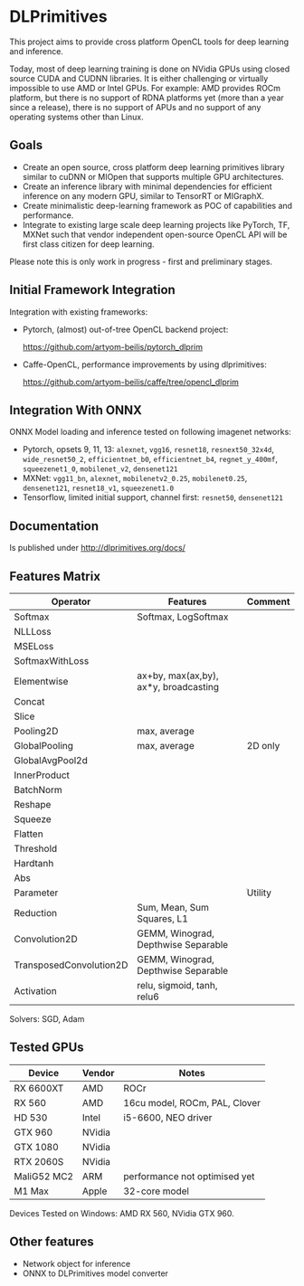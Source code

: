 # DLPrimitives

This project aims to provide cross platform OpenCL tools for deep learning and inference.

Today, most of deep learning training is done on NVidia GPUs using closed source CUDA and CUDNN libraries.
It is either challenging or virtually impossible to use AMD or Intel GPUs.
For example: AMD provides ROCm platform, but there is no support of RDNA platforms yet (more than a year since a release),
there is no support of APUs and no support 
of any operating systems other than Linux.

## Goals

- Create an open source, cross platform deep learning primitives library similar to cuDNN or MIOpen that supports
multiple GPU architectures.
- Create an inference library with minimal dependencies for efficient inference on any modern GPU, similar to TensorRT or MIGraphX.
- Create minimalistic deep-learning framework as POC of capabilities and performance.
- Integrate to existing large scale deep learning projects like PyTorch, TF, MXNet such that vendor independent open-source OpenCL API will be first class citizen for deep learning.

Please note this is only work in progress - first and preliminary stages.

## Initial Framework Integration

Integration with existing frameworks:

-   Pytorch, (almost) out-of-tree OpenCL backend project:

    <https://github.com/artyom-beilis/pytorch_dlprim>
    
-   Caffe-OpenCL, performance improvements by using dlprimitives: 
    
    <https://github.com/artyom-beilis/caffe/tree/opencl_dlprim>

## Integration With ONNX

ONNX Model loading and inference tested on following imagenet networks:

- Pytorch, opsets 9, 11, 13: `alexnet`, `vgg16`, `resnet18`, `resnext50_32x4d`, `wide_resnet50_2`, `efficientnet_b0`, `efficientnet_b4`, `regnet_y_400mf`, `squeezenet1_0`, `mobilenet_v2`, `densenet121`
- MXNet: `vgg11_bn`, `alexnet`, `mobilenetv2_0.25`, `mobilenet0.25`, `densenet121`, `resnet18_v1`, `squeezenet1.0`
- Tensorflow, limited initial support, channel first: `resnet50`, `densenet121`

## Documentation 

Is published under <http://dlprimitives.org/docs/>


## Features Matrix

|Operator               |Features                               | Comment    |
|-----------------------|---------------------------------------|------------|
|Softmax                | Softmax, LogSoftmax                   |            |
|NLLLoss                |                                       |            |
|MSELoss                |                                       |            |
|SoftmaxWithLoss        |                                       |            |
|Elementwise            | ax+by, max(ax,by), ax\*y, broadcasting|            |
|Concat                 |                                       |            |
|Slice                  |                                       |            |
|Pooling2D              | max, average                          |            |
|GlobalPooling          | max, average                          | 2D only    |
|GlobalAvgPool2d        |                                       |            |
|InnerProduct           |                                       |            |
|BatchNorm              |                                       |            | 
|Reshape                |                                       |            |
|Squeeze                |                                       |            |                                
|Flatten                |                                       |            | 
|Threshold              |                                       |            | 
|Hardtanh               |                                       |            | 
|Abs                    |                                       |            | 
|Parameter              |                                       |ֹUtility     | 
|Reduction              | Sum, Mean, Sum Squares, L1            |            |
|Convolution2D          | GEMM, Winograd, Depthwise Separable   |            |
|TransposedConvolution2D| GEMM, Winograd, Depthwise Separable   |            |
|Activation             | relu, sigmoid, tanh, relu6            |            |

Solvers: SGD, Adam

## Tested GPUs

| Device    | Vendor    |   Notes                       |
|-----------|-----------|-------------------------------|
|RX 6600XT  | AMD       | ROCr                          | 
|RX 560     | AMD       | 16cu model, ROCm, PAL, Clover | 
|HD 530     | Intel     | i5-6600, NEO driver           |
|GTX 960    | NVidia    |                               |
|GTX 1080   | NVidia    |                               |
|RTX 2060S  | NVidia    |                               |
|MaliG52 MC2| ARM       | performance not optimised yet |
|M1 Max     | Apple     | 32-core model                 |

Devices Tested on Windows: AMD RX 560, NVidia GTX 960.

## Other features

- Network object for inference
- ONNX to DLPrimitives model converter
